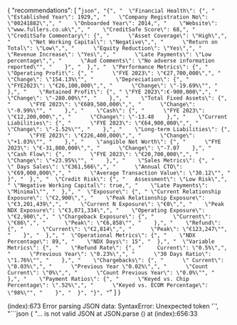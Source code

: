 {
    "recommendations": [
        "```json",
        "{",
        "  \"Financial Health\": {",
        "    \"Established Year\": 1929,",
        "    \"Company Registration No\": \"00241882\",",
        "    \"Onboarded Year\": 2014,",
        "    \"Website\": \"www.fullers.co.uk\",",
        "    \"CreditSafe Score\": 68,",
        "    \"CreditSafe Commentary\": {",
        "      \"Asset Coverage\": \"High\",",
        "      \"Net Working Capital\": \"Negative\",",
        "      \"Return on Total\": \"Low\",",
        "      \"Equity Reduction\": \"Yes\",",
        "      \"Revenue Increase\": \"Yes\",",
        "      \"Late Payments\": \"Low percentage\",",
        "      \"Aud Comments\": \"No adverse information reported\"",
        "    }",
        "  },",
        "  \"Performance Metrics\": {",
        "    \"Operating Profit\": {",
        "      \"FYE 2023\": \"€27,700,000\",",
        "      \"Change\": \"154.13%\"",
        "       \"Depreciation\": {",
        "      \"FYE2023\": \"€26,100,000\",",
        "      \"Change\": \"-19.69%\"",
        "    },",
        "    \"Retained Profit\": {",
        " \"FYE 2023\":€-900,000\",",
        "      \"Change\": \"-280.00%\"",
        "    },",
        "    \"Total Fixed Assets\": {",
        "      \"FYE 2023\": \"€689,500,000\",",
        "      \"Change\": \"-0.99%\"",
        "    },",
        "    \"Cash\": {",
        "      \"FYE 2023\": \"€12,200,000\",",
        "      \"Change\": \"-13.48    },",
        "    \"Current Liabilities\": {",
        "      \"FYE 2023\": \"€64,900,000\",",
        "      \"Change\": \"-1.52%\"",
        "    },",
        "    \"Long-term Liabilities\": {",
        "      \"FYE 2023\": \"€226,400,000\",",
        "      \"Change\": \"+1.03%\"",
        "    },",
        "    \"angible Net Worth\": {",
        "      \"FYE 2023\": \"€-31,800,000\",",
        "      \"Change\": \"-7.07    },",
        "    \"Cash Flow\": {",
        "      \"FYE 2023\": \"€20,700,000\",",
        "      \"Change\": \"+23.95%\"",
        "    },",
        "    \"Sales Metrics\": {",
        "      \" Days Sales\": \"€361,566\",",
        "      \"Annual CTO\": \"€69,000,000\",",
        "      \"Average Transaction Value\": \"30.12\"",
        "    }",
        "  },",
        "  \"Credit Risk\": {",
        "   Assessment\": \"Low Risk\",",
        " \"Negative Working Capital\": true,",
        "    \"Late Payments\": \"Minimal\"",
        "  },",
        "  \"Exposure\": {",
        " \"Current Relationship Exposure\": \"€2,900\",",
        "    \"Peak Relationship Exposure\": \"€3,201,439\",",
        "    \"Current N Exposure\": \"€0\",",
        "    \"Peak NDX Exposure\": \"€3,071,334\",",
        "    \"Operating Exposure\": \"€2,900\",",
        " \"Chargeback Exposure\": {",
        "      \"Current\": \"€86\",",
        "      \"Peak\": \"€6,858\"",
        "    },",
        "    \"Refund\": {",
        "      \"Current\": \"€2,814\",",
        "      \"Peak\": \"€123,247\"",
        "    }",
        "  },",
        "  \"Operational Metrics\": {",
        "    \"NDX Percentage\": 89,",
        "    \"NDX Days\": 15",
        "  },",
        "  \"Variable Metrics\": {",
        "    \"Refund Rate\": {",
        "     Current\": \"0.5%\",",
        "      \"Previous Year\": \"0.23%\",",
        "      \"30 Days Ratio\": \"1.76%\"",
        "    },",
        "    \"Chargebacks\": {",
        "      \" Current\": \"0.03%\",",
        "      \"Previous Year \"0.02%\",",
        "      \"Count Current\": \"0%\",",
        "      \"Count Previous Year\": \"0.0%\"",
        "    },",
        "    \"Payment Ratios\": {",
        "      \"Keyed vs. Chip Percentage\": \".52%\",",
        "      \"Keyed vs. ECOM Percentage\": \"98%\"",
        "    }",
        "  }",
        "}",
        "```"
    ]
}


(index):673 
 Error parsing JSON data: SyntaxError: Unexpected token '`', "```json
{
"... is not valid JSON
    at JSON.parse (<anonymous>)
    at (index):656:33

